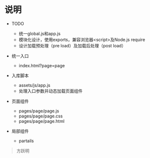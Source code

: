 说明
====

* TODO
  * 统一global.js和app.js
  * 模块化设计，使用exports，兼容浏览器&lt;script&gt;及Node.js require
  * 设计加载预处理（pre load）及加载后处理（post load）


* 统一入口
  * index.html?page=page


* 入库脚本
  * assets/js/app.js
  * 处理入口参数并动态加载页面组件


* 页面组件
  * pages/page/page.js
  * pages/page/page.css
  * pages/page/page.html


* 局部组件
  * partails


> 方跃明
